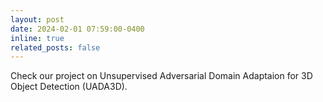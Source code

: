 ```yaml
---
layout: post
date: 2024-02-01 07:59:00-0400
inline: true
related_posts: false
---
```


Check our project on Unsupervised Adversarial Domain Adaptaion for 3D Object Detection (UADA3D).
